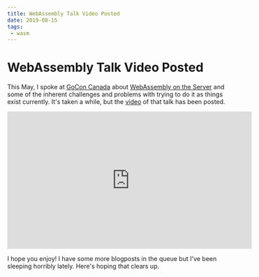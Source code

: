 ```yaml
---
title: WebAssembly Talk Video Posted
date: 2019-08-15
tags:
 - wasm
---
```


# WebAssembly Talk Video Posted

This May, I spoke at [GoCon Canada][goconcanada] about [WebAssembly on the Server][talklink]
and some of the inherent challenges and problems with trying to do it as things
exist currently. It's taken a while, but the [video](https://www.youtube.com/watch?v=G4l8RX0tA3E)
of that talk has been posted.

<center><iframe width="560" height="315" src="https://www.youtube.com/embed/G4l8RX0tA3E" frameborder="0" allow="accelerometer; autoplay; encrypted-media; gyroscope; picture-in-picture" allowfullscreen></iframe></center>

I hope you enjoy! I have some more blogposts in the queue but I've been sleeping horribly lately. Here's hoping that clears up.

[goconcanada]: https://gocon.ca/
[talklink]: https://christine.website/talks/webassembly-on-the-server-system-calls-2019-05-31
